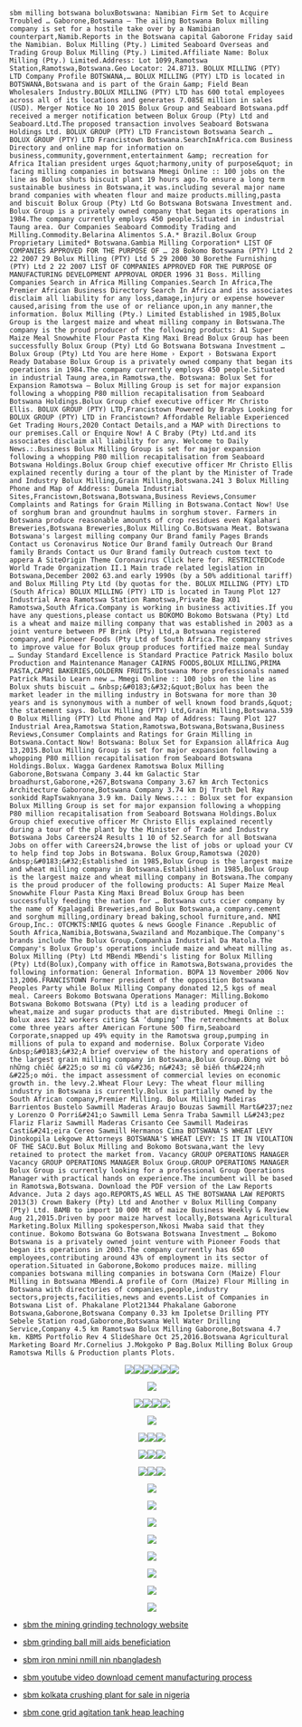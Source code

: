 
```
sbm milling botswana boluxBotswana: Namibian Firm Set to Acquire Troubled … Gaborone,Botswana — The ailing Botswana Bolux milling company is set for a hostile take over by a Namibian counterpart,Namib.Reports in the Botswana capital Gaborone Friday said the Namibian. Bolux Milling (Pty.) Limited Seaboard Overseas and Trading Group Bolux Milling (Pty.) Limited.Affiliate Name: Bolux Milling (Pty.) Limited.Address: Lot 1099,Ramotswa Station,Ramotswa,Botswana.Geo Locator: 24.8713. BOLUX MILLING (PTY) LTD Company Profile BOTSWANA,… BOLUX MILLING (PTY) LTD is located in BOTSWANA,Botswana and is part of the Grain &amp; Field Bean Wholesalers Industry.BOLUX MILLING (PTY) LTD has 600 total employees across all of its locations and generates 7.085E million in sales (USD). Merger Notice No 10 2015 Bolux Group and Seaboard Botswana.pdf received a merger notification between Bolux Group (Pty) Ltd and Seaboard.Ltd.The proposed transaction involves Seaboard Botswana Holdings Ltd. BOLUX GROUP (PTY) LTD Francistown Botswana Search … BOLUX GROUP (PTY) LTD Francistown Botswana.SearchInAfrica.com Business Directory and online map for information on business,community,government,entertainment &amp; recreation for Africa Italian president urges &quot;harmony,unity of purpose&quot; in facing milling companies in botswana Mmegi Online :: 100 jobs on the line as Bolux shuts biscuit plant 19 hours ago.To ensure a long term sustainable business in Botswana,it was.including several major name brand companies with wheaten flour and maize products.milling,pasta and biscuit Bolux Group (Pty) Ltd Go Botswana Botswana Investment and. Bolux Group is a privately owned company that began its operations in 1984.The company currently employs 450 people.Situated in industrial Taung area. Our Companies Seaboard Commodity Trading and Milling.Commodity.Belarina Alimentos S.A.* Brazil.Bolux Group Proprietary Limited* Botswana.Gambia Milling Corporation* LIST OF COMPANIES APPROVED FOR THE PURPOSE OF … 28 Bokomo Botswana (PTY) Ltd 2 22 2007 29 Bolux Milling (PTY) Ltd 5 29 2000 30 Borethe Furnishing (PTY) Ltd 2 22 2007 LIST OF COMPANIES APPROVED FOR THE PURPOSE OF MANUFACTURING DEVELOPMENT APPROVAL ORDER 1996 31 Boss. Milling Companies Search in Africa Milling Companies.Search In Africa,The Premier African Business Directory Search In Africa and its associates disclaim all liability for any loss,damage,injury or expense however caused,arising from the use of or reliance upon,in any manner,the information. Bolux Milling (Pty.) Limited Established in 1985,Bolux Group is the largest maize and wheat milling company in Botswana.The company is the proud producer of the following products: A1 Super Maize Meal Snowwhite Flour Pasta King Maxi Bread Bolux Group has been successfully Bolux Group (Pty) Ltd Go Botswana Botswana Investment … Bolux Group (Pty) Ltd You are here Home › Export › Botswana Export Ready Database Bolux Group is a privately owned company that began its operations in 1984.The company currently employs 450 people.Situated in industrial Taung area,in Ramotswa,the. Botswana: Bolux Set for Expansion Ramotswa — Bolux Milling Group is set for major expansion following a whopping P80 million recapitalisation from Seaboard Botswana Holdings.Bolux Group chief executive officer Mr Christo Ellis. BOLUX GROUP (PTY) LTD,Francistown Powered by Brabys Looking for BOLUX GROUP (PTY) LTD in Francistown? Affordable Reliable Experienced Get Trading Hours,2020 Contact Details,and a MAP with Directions to our premises.Call or Enquire Now! A C Braby (Pty) Ltd.and its associates disclaim all liability for any. Welcome to Daily News.:.Business Bolux Milling Group is set for major expansion following a whopping P80 million recapitalisation from Seaboard Botswana Holdings.Bolux Group chief executive officer Mr Christo Ellis explained recently during a tour of the plant by the Minister of Trade and Industry Bolux Milling,Grain Milling,Botswana.241 3 Bolux Milling Phone and Map of Address: Dumela Industrial Sites,Francistown,Botswana,Botswana,Business Reviews,Consumer Complaints and Ratings for Grain Milling in Botswana.Contact Now! Use of sorghum bran and groundnut haulms in sorghum stover. Farmers in Botswana produce reasonable amounts of crop residues even Kgalahari Breweries,Botswana Breweries,Bolux Milling Co.Botswana Meat. Botswana Botswana's largest milling company Our Brand family Pages Brands Contact us Coronavirus Notice Our Brand family Outreach Our Brand family Brands Contact us Our Brand family Outreach custom text to appera A SiteOrigin Theme Coronavirus Click here for. RESTRICTEDCode World Trade Organization II.1 Main trade related legislation in Botswana,December 2002 63.and early 1990s (by a 50% additional tariff) and Bolux Milling Pty Ltd (by quotas for the. BOLUX MILLING (PTY) LTD (South Africa) BOLUX MILLING (PTY) LTD is located in Taung Plot 127 Industrial Area Ramotswa Station Ramotswa,Private Bag X01 Ramotswa,South Africa.Company is working in business activities.If you have any questions,please contact us BOKOMO Bokomo Botswana (Pty) Ltd is a wheat and maize milling company that was established in 2003 as a joint venture between PF Brink (Pty) Ltd,a Botswana registered company,and Pioneer Foods (Pty Ltd of South Africa.The company strives to improve value for Bolux group produces fortified maize meal Sunday … Sunday Standard Excellence is Standard Practice Patrick Masilo bolux Production and Maintenance Manager CAIRNS FOODS,BOLUX MILLING,PRIMA PASTA,CAPRI BAKERIES,GOLDERN FRUITS.Botswana More professionals named Patrick Masilo Learn new … Mmegi Online :: 100 jobs on the line as Bolux shuts biscuit … &nbsp;&#0183;&#32;&quot;Bolux has been the market leader in the milling industry in Botswana for more than 30 years and is synonymous with a number of well known food brands,&quot; the statement says. Bolux Milling (PTY) Ltd,Grain Milling,Botswana.539 0 Bolux Milling (PTY) Ltd Phone and Map of Address: Taung Plot 127 Industrial Area,Ramotswa Station,Ramotswa,Botswana,Botswana,Business Reviews,Consumer Complaints and Ratings for Grain Milling in Botswana.Contact Now! Botswana: Bolux Set for Expansion allAfrica Aug 13,2015.Bolux Milling Group is set for major expansion following a whopping P80 million recapitalisation from Seaboard Botswana Holdings.Bolux. Wagga Gardenex Ramotswa Bolux Milling Gaborone,Botswana Company 3.44 km Galactic Star broadhurst,Gaborone,+267,Botswana Company 3.67 km Arch Tectonics Architecture Gaborone,Botswana Company 3.74 km Dj Truth Del Ray sonkidd RapTswaknyana 3.9 km. Daily News.:.: : Bolux set for expansion Bolux Milling Group is set for major expansion following a whopping P80 million recapitalisation from Seaboard Botswana Holdings.Bolux Group chief executive officer Mr Christo Ellis explained recently during a tour of the plant by the Minister of Trade and Industry Botswana Jobs Careers24 Results 1 10 of 52.Search for all Botswana Jobs on offer with Careers24,browse the list of jobs or upload your CV to help find top Jobs in Botswana. Bolux Group,Ramotswa (2020) &nbsp;&#0183;&#32;Established in 1985,Bolux Group is the largest maize and wheat milling company in Botswana.Established in 1985,Bolux Group is the largest maize and wheat milling company in Botswana.The company is the proud producer of the following products: A1 Super Maize Meal Snowwhite Flour Pasta King Maxi Bread Bolux Group has been successfully feeding the nation for … Botswana cuts ccier company by the name of Kgalagadi Breweries,and Bolux Botswana,a company.cement and sorghum milling,ordinary bread baking,school furniture,and. NMI Group,Inc.: OTCMKTS:NMIG quotes & news Google Finance .Republic of South Africa,Namibia,Botswana,Swaziland and Mozambique.The Company's brands include The Bolux Group,Companhia Industrial Da Matola.The Company's Bolux Group's operations include maize and wheat milling as. Bolux Milling (Pty) Ltd MBendi MBendi's listing for Bolux Milling (Pty) Ltd(Bolux),Company with office in Ramotswa,Botswana,provides the following information: General Information. BOPA 13 November 2006 Nov 13,2006.FRANCISTOWN Former president of the opposition Botswana Peoples Party while Bolux Milling Company donated 12,5 kgs of meal meal. Careers Bokomo Botswana Operations Manager: Milling.Bokomo Botswana Bokomo Botswana (Pty) Ltd is a leading producer of wheat,maize and sugar products that are distributed. Mmegi Online :: Bolux axes 122 workers citing SA ‘dumping’ The retrenchments at Bolux come three years after American Fortune 500 firm,Seaboard Corporate,snapped up 49% equity in the Ramotswa group,pumping in millions of pula to expand and modernise. Bolux Corporate Video &nbsp;&#0183;&#32;A brief overview of the history and operations of the largest grain milling company in Botswana,Bolux Group.Đừng vứt bỏ những chiếc &#225;o sơ mi cũ v&#236; n&#243; sẽ biến th&#224;nh &#225;o mới. the impact assessment of commercial levies on economic growth in. the levy.2.Wheat Flour Levy: The wheat flour milling industry in Botswana is currently.Bolux is partially owned by the South African company,Premier Milling. Bolux Milling Madeiras Barrientos Bustelo Sawmill Maderas Araujo Bouzas Sawmill Mart&#237;nez y Lorenzo O Porri&#241;o Sawmill Lema Senra Traba Sawmill L&#243;pez Flariz Flariz Sawmill Maderas Crisanto Cee Sawmill Madeiras Casti&#241;eira Cereo Sawmill Hermanos Cima BOTSWANA'S WHEAT LEVY Dinokopila Lekgowe Attorneys BOTSWANA'S WHEAT LEVY: IS IT IN VIOLATION OF THE SACU.But Bolux Milling and Bokomo Botswana,want the levy retained to protect the market from. Vacancy GROUP OPERATIONS MANAGER Vacancy GROUP OPERATIONS MANAGER Bolux Group.GROUP OPERATIONS MANAGER Bolux Group is currently looking for a professional Group Operations Manager with practical hands on experience.The incumbent will be based in Ramotswa,Botswana. Download the PDF version of the Law Reports Advance. Juta 2 days ago.REPORTS,AS WELL AS THE BOTSWANA LAW REPORTS 2013(3) Crown Bakery (Pty) Ltd and Another v Bolux Milling Company (Pty) Ltd. BAMB to import 10 000 Mt of maize Business Weekly & Review Aug 21,2015.Driven by poor maize harvest locally,Botswana Agricultural Marketing.Bolux Milling spokesperson,Nkosi Mwaba said that they continue. Bokomo Botswana Go Botswana Botswana Investment … Bokomo Botswana is a privately owned joint venture with Pioneer Foods that began its operations in 2003.The company currently has 650 employees,contributing around 43% of employment in its sector of operation.Situated in Gaborone,Bokomo produces maize. milling companies botswana milling companies in botswana Corn (Maize) Flour Milling in Botswana MBendi.A profile of Corn (Maize) Flour Milling in Botswana with directories of companies,people,industry sectors,projects,facilities,news and events.List of Companies in Botswana List of. Phakalane Plot21344 Phakalane Gaborone Botswana,Gaborone,Botswana Company 0.33 km Ipoletse Drilling PTY Sebele Station road,Gaborone,Botswana Well Water Drilling Service,Company 4.5 km Ramotswa Bolux Milling Gaborone,Botswana 4.7 km. KBMS Portfolio Rev 4 SlideShare Oct 25,2016.Botswana Agricultural Marketing Board Mr.Cornelius J.Mokgoko P Bag.Bolux Milling Bolux Group Ramotswa Mills & Production plants Plots. 
```

<div align="center">
  
<a rel="nofollow" href="https://m.shibang-china.com?f=github&k=sbm+milling+botswana+bolux"><img src="https://static.shibang-china.com/en/l.png"></a><img src="https://static.shibang-china.com/en/hw.png"><a rel="nofollow" href="https://m.shibang-china.com/product/?f=github&k=sbm+milling+botswana+bolux"><img src="https://static.shibang-china.com/en/p.png"></a><a rel="nofollow" href="https://m.shibang-china.com/cases/?f=github&k=sbm+milling+botswana+bolux"><img src="https://static.shibang-china.com/en/c.png"></a><a rel="nofollow" href="https://m.shibang-china.com/news/?f=github&k=sbm+milling+botswana+bolux"><img src="https://static.shibang-china.com/en/n.png"></a><a rel="nofollow" href="https://m.shibang-china.com?f=github&k=sbm+milling+botswana+bolux"><img src="https://static.shibang-china.com/en/m.png"></a>

<a rel="nofollow" href="https://m.shibang-china.com/product/?f=github&k=sbm+milling+botswana+bolux"><img src="https://static.shibang-china.com/en/b.jpg"></a>
  
<a rel="nofollow" href="https://m.shibang-china.com/solution-aggregate.html?f=github&k=sbm+milling+botswana+bolux"><img src="https://static.shibang-china.com/en/a.jpg"></a><a rel="nofollow" href="https://m.shibang-china.com/solution-mine.html?f=github&k=sbm+milling+botswana+bolux"><img src="https://static.shibang-china.com/en/m.jpg"></a><a rel="nofollow" href="https://m.shibang-china.com/solution-mill.html?f=github&k=sbm+milling+botswana+bolux"><img src="https://static.shibang-china.com/en/g.jpg"></a><a rel="nofollow" href="https://m.shibang-china.com/solution-epc.html?f=github&k=sbm+milling+botswana+bolux"><img src="https://static.shibang-china.com/en/e.jpg"></a>

<a rel="nofollow" href="https://m.shibang-china.com/product/?f=github&k=sbm+milling+botswana+bolux"><img src="https://static.shibang-china.com/en/a-p.png"></a>

<a rel="nofollow" href="https://m.shibang-china.com/product/crusher/c6x.html?f=github&k=sbm+milling+botswana+bolux"><img src="https://static.shibang-china.com/en/j.jpg"></a><a rel="nofollow" href="https://m.shibang-china.com/product/crusher/ci5x.html?f=github&k=sbm+milling+botswana+bolux"><img src="https://static.shibang-china.com/en/i.jpg"></a><a rel="nofollow" href="https://m.shibang-china.com/product/crusher/hst.html?f=github&k=sbm+milling+botswana+bolux"><img src="https://static.shibang-china.com/en/c.jpg"></a>

<a rel="nofollow" href="https://m.shibang-china.com/product/mill/mtw.html?f=github&k=sbm+milling+botswana+bolux"><img src="https://static.shibang-china.com/en/mtw.jpg"></a><a rel="nofollow" href="https://m.shibang-china.com/product/mill/scm.html?f=github&k=sbm+milling+botswana+bolux"><img src="https://static.shibang-china.com/en/scm.jpg"></a><a rel="nofollow" href="https://m.shibang-china.com/product/mill/lm.html?f=github&k=sbm+milling+botswana+bolux"><img src="https://static.shibang-china.com/en/lm.jpg"></a>

<a rel="nofollow" href="https://m.shibang-china.com/product/sand/vsi6x.html?f=github&k=sbm+milling+botswana+bolux"><img src="https://static.shibang-china.com/en/6x.jpg"></a><a rel="nofollow" href="https://m.shibang-china.com/product/sand/vu.html?f=github&k=sbm+milling+botswana+bolux"><img src="https://static.shibang-china.com/en/vu.jpg"></a><a rel="nofollow" href="https://m.shibang-china.com/product/mobile/klun.html?f=github&k=sbm+milling+botswana+bolux"><img src="https://static.shibang-china.com/en/k.jpg"></a>

<a rel="nofollow" href="https://m.shibang-china.com/cases/?f=github&k=sbm+milling+botswana+bolux"><img src="https://static.shibang-china.com/en/case.png"></a>

<a rel="nofollow" href="https://m.shibang-china.com/cases/aggregate/202.html?f=github&k=sbm+milling+botswana+bolux"><img src="https://static.shibang-china.com/en/c-1.jpg"></a>

<a rel="nofollow" href="https://m.shibang-china.com/cases/aggregate/203.html?f=github&k=sbm+milling+botswana+bolux"><img src="https://static.shibang-china.com/en/c-2.jpg"></a>

<a rel="nofollow" href="https://m.shibang-china.com/cases/mill/123.html?f=github&k=sbm+milling+botswana+bolux"><img src="https://static.shibang-china.com/en/c-3.jpg"></a>

<a rel="nofollow" href="https://m.shibang-china.com/contact_us.html?f=github&k=sbm+milling+botswana+bolux"><img src="https://static.shibang-china.com/en/contact.png"></a>

<a rel="nofollow" href="https://swt.shibang-china.com/?f=github&k=sbm+milling+botswana+bolux"><img src="https://static.shibang-china.com/en/chat.png"></a>

<a rel="nofollow" href="https://whatsapp.shibangsoft.com/WhatsApp.php?f=github&k=sbm+milling+botswana+bolux"><img src="https://static.shibang-china.com/en/whatsapp.png"></a>

<a rel="nofollow" href="https://m.shibang-china.com/?f=github&k=sbm+milling+botswana+bolux"><img src="https://static.shibang-china.com/en/website.png"></a>

</div>


* [sbm the mining grinding technology website](sbm%20the%20mining%20grinding%20technology%20website.md)

* [sbm grinding ball mill aids beneficiation](sbm%20grinding%20ball%20mill%20aids%20beneficiation.md)

* [sbm iron nmini nmill nin nbangladesh](sbm%20iron%20nmini%20nmill%20nin%20nbangladesh.md)

* [sbm youtube video download cement manufacturing process](sbm%20youtube%20video%20download%20cement%20manufacturing%20process.md)

* [sbm kolkata crushing plant for sale in nigeria](sbm%20kolkata%20crushing%20plant%20for%20sale%20in%20nigeria.md)

* [sbm cone grid agitation tank heap leaching](sbm%20cone%20grid%20agitation%20tank%20heap%20leaching.md)